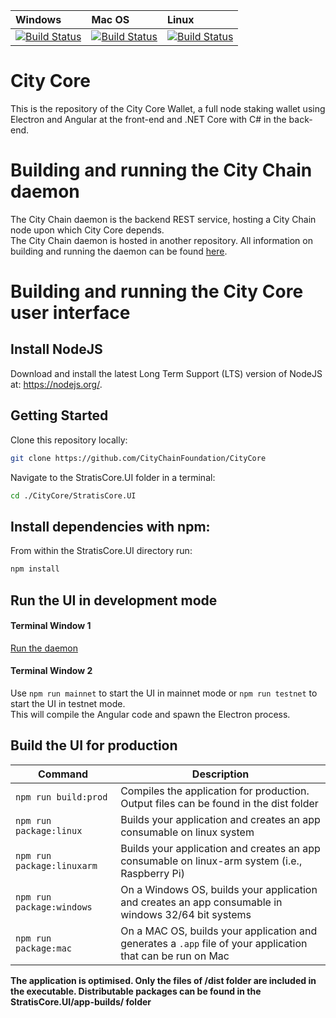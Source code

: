 | Windows | Mac OS | Linux
| :---- | :------ | :---- |
| [![Build Status](https://dev.azure.com/SolarisPlatform/SolarisCore/_apis/build/status/Hosted%20Windows%20Container)](https://dev.azure.com/SolarisPlatform/SolarisCore/_build/latest?definitionId=16) | [![Build Status](https://dev.azure.com/SolarisPlatform/SolarisCore/_apis/build/status/Hosted%20macOS)](https://dev.azure.com/SolarisPlatform/SolarisCore/_build/latest?definitionId=18) | [![Build Status](https://dev.azure.com/SolarisPlatform/SolarisCore/_apis/build/status/Hosted%20Ubuntu%201604)](https://dev.azure.com/SolarisPlatform/SolarisCore/_build/latest?definitionId=17)

# City Core

This is the repository of the City Core Wallet, a full node staking wallet using Electron and Angular at the front-end and .NET Core with C# in the back-end.

# Building and running the City Chain daemon

The City Chain daemon is the backend REST service, hosting a City Chain node upon which City Core depends.  
The City Chain daemon is hosted in another repository. All information on building and running the daemon can be found [here](https://github.com/CityChainFoundation/city-chain/blob/master/Documentation/getting-started.md).

# Building and running the City Core user interface

## Install NodeJS

Download and install the latest Long Term Support (LTS) version of NodeJS at: https://nodejs.org/. 

## Getting Started

Clone this repository locally:

``` bash
git clone https://github.com/CityChainFoundation/CityCore
```

Navigate to the StratisCore.UI folder in a terminal:
``` bash
cd ./CityCore/StratisCore.UI
```

## Install dependencies with npm:

From within the StratisCore.UI directory run:

``` bash
npm install
```

## Run the UI in development mode

#### Terminal Window 1
[Run the daemon](https://github.com/CityChainFoundation/city-chain/blob/master/Documentation/getting-started.md)  

#### Terminal Window 2
Use `npm run mainnet` to start the UI in mainnet mode or `npm run testnet` to start the UI in testnet mode.  
This will compile the Angular code and spawn the Electron process.

## Build the UI for production

|Command|Description|
|--|--|
|`npm run build:prod`| Compiles the application for production. Output files can be found in the dist folder |
|`npm run package:linux`| Builds your application and creates an app consumable on linux system |
|`npm run package:linuxarm`| Builds your application and creates an app consumable on linux-arm system (i.e., Raspberry Pi) |
|`npm run package:windows`| On a Windows OS, builds your application and creates an app consumable in windows 32/64 bit systems |
|`npm run package:mac`|  On a MAC OS, builds your application and generates a `.app` file of your application that can be run on Mac |

**The application is optimised. Only the files of /dist folder are included in the executable. Distributable packages can be found in the StratisCore.UI/app-builds/ folder**

